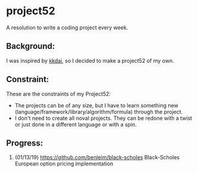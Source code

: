 # project52
A resolution to write a coding project every week.

## Background:

I was inspired by [kkdai](https://github.com/kkdai/project52), so I decided to make a project52 of my own.

## Constraint:

These are the constraints of my Project52:
- The projects can be of any size, but I have to learn something new (language/framework/library/algorithm/formula) through the project.
- I don't need to create all noval projects. They can be redone with a twist or just done in a different language or with a spin.

## Progress:
1. (01/13/19) https://github.com/benleim/black-scholes Black-Scholes European option pricing implementation
